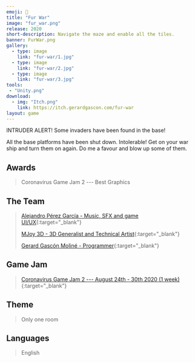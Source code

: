 ```yaml
---
emoji: 🦊
title: "Fur War"
image: "fur_war.png"
release: 2020
short-description: Navigate the maze and enable all the tiles.
banner: FurWar.png
gallery:
  - type: image
    link: "fur-war/1.jpg"
  - type: image
    link: "fur-war/2.jpg"
  - type: image
    link: "fur-war/3.jpg"
tools:
 - "Unity.png"
download:
  - img: "Itch.png"
    link: https://itch.gerardgascon.com/fur-war
layout: game
---
```


INTRUDER ALERT! Some invaders have been found in the base!

All the base platforms have been shut down. Intolerable! Get on your war ship and turn them on again. Do me a favour and blow up some of them.

## Awards

> Coronavirus Game Jam 2 --- Best Graphics

## The Team

> [Alejandro Pérez García - Music, SFX and game UI/UX](https://twitter.com/sonucais/){:target="_blank"}
>
> [MJoy 3D - 3D Generalist and Technical Artist](https://www.artstation.com/mjoy3d/){:target="_blank"}
>
> [Gerard Gascón Moliné - Programmer](https://twitter.com/G_of_Geri/){:target="_blank"}

## Game Jam

> [Coronavirus Game Jam 2 --- August 24th - 30th 2020 (1 week)](https://itch.io/jam/coronavirus-game-jam-2/){:target="_blank"}

## Theme

> Only one room

## Languages

> English
